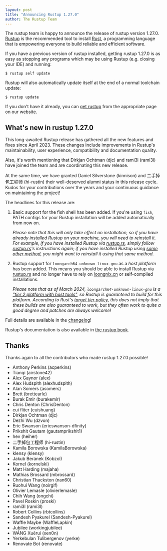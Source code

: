 ```yaml
---
layout: post
title: "Announcing Rustup 1.27.0"
author: The Rustup Team
---
```


The rustup team is happy to announce the release of rustup version 1.27.0.
[Rustup][install] is the recommended tool to install [Rust][rust], a programming language that is empowering everyone to build reliable and efficient software.

If you have a previous version of rustup installed, getting rustup 1.27.0 is as easy as stopping any programs which may be using Rustup (e.g. closing your IDE) and running:

```console
$ rustup self update
```

Rustup will also automatically update itself at the end of a normal toolchain update:

```console
$ rustup update
```

If you don't have it already, you can [get rustup][install] from the appropriate page on our website.

[rust]: https://www.rust-lang.org
[install]: https://rustup.rs

## What's new in rustup 1.27.0

This long-awaited Rustup release has gathered all the new features and fixes since April 2023. These changes include improvements in Rustup's maintainability, user experience, compatibility and documentation quality.

Also, it's worth mentioning that Dirkjan Ochtman (djc) and rami3l (rami3l) have joined the team and are coordinating this new release.

At the same time, we have granted Daniel Silverstone (kinnison) and <span lang=zh>二手掉包工程师</span> (hi-rustin) their well-deserved alumni status in this release cycle.
Kudos for your contributions over the years and your continuous guidance on maintaining the project!

The headlines for this release are:

1. Basic support for the fish shell has been added.
   If you're using `fish`, PATH configs for your Rustup installation will be added automatically from now on.

   _Please note that this will only take effect on installation, so if you have already installed Rustup on your machine, you will need to reinstall it.
   For example, if you have installed Rustup via [rustup.rs][install], simply follow [rustup.rs][install]'s instructions again;
   if you have installed Rustup using [some other method][other installation methods], you might want to reinstall it using that same method._

2. Rustup support for `loongarch64-unknown-linux-gnu` as a _host platform_ has been added.
   This means you should be able to install Rustup via [rustup.rs][install] and no longer have to rely on [loongnix.cn] or self-compiled installations.

   _Please note that as of March 2024, `loongarch64-unknown-linux-gnu` is a ["tier 2 platform with host tools"], so Rustup is guaranteed to build for this platform.
   According to Rust's [target tier policy], this does not imply that these builds are also guaranteed to work, but they often work to quite a good degree and patches are always welcome!_


Full details are available in the [changelog]!

Rustup's documentation is also available in [the rustup book][book].

[other installation methods]: https://rust-lang.github.io/rustup/installation/other.html
[loongnix.cn]: https://rust-lang.loongnix.cn
["tier 2 platform with host tools"]: https://doc.rust-lang.org/nightly/rustc/platform-support.html#tier-2-with-host-tools
[target tier policy]: https://doc.rust-lang.org/nightly/rustc/target-tier-policy.html
[changelog]: https://github.com/rust-lang/rustup/blob/stable/CHANGELOG.md
[book]: https://rust-lang.github.io/rustup/

## Thanks

Thanks again to all the contributors who made rustup 1.27.0 possible!

- Anthony Perkins (acperkins)
- Tianqi (airstone42)
- Alex Gaynor (alex)
- Alex Hudspith (alexhudspith)
- Alan Somers (asomers)
- Brett (brettearle)
- Burak Emir (burakemir)
- Chris Denton (ChrisDenton)
- cui fliter (cuishuang)
- Dirkjan Ochtman (djc)
- Dezhi Wu (dzvon)
- Eric Swanson (ericswanson-dfinity)
- Prikshit Gautam (gautamprikshit1)
- hev (heiher)
- <span lang=zh>二手掉包工程师</span> (hi-rustin)
- Kamila Borowska (KamilaBorowska)
- klensy (klensy)
- Jakub Beránek (Kobzol)
- Kornel (kornelski)
- Matt Harding (majaha)
- Mathias Brossard (mbrossard)
- Christian Thackston (nan60)
- Ruohui Wang (noirgif)
- Olivier Lemasle (olivierlemasle)
- Chih Wang (ongchi)
- Pavel Roskin (proski)
- rami3l (rami3l)
- Robert Collins (rbtcollins)
- Sandesh  Pyakurel (Sandesh-Pyakurel)
- Waffle Maybe (WaffleLapkin)
- Jubilee (workingjubilee)
- WÁNG Xuěruì (xen0n)
- Yerkebulan Tulibergenov (yerke)
- Renovate Bot (renovate)
